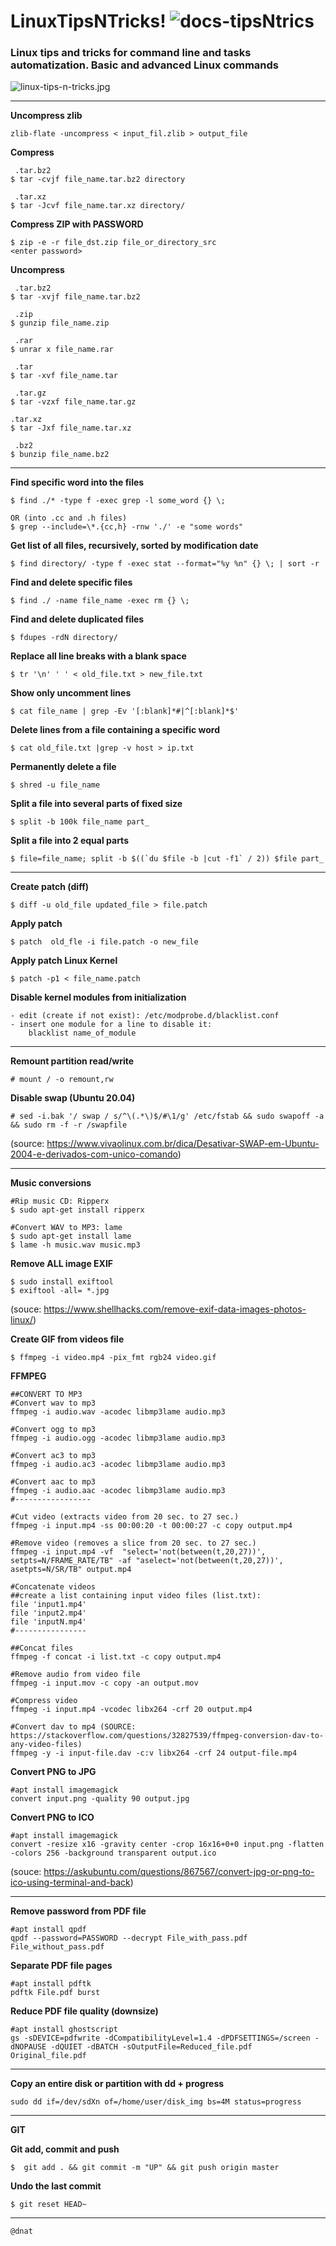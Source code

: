 # LinuxTipsNTricks! ![docs-tipsNtrics](https://img.shields.io/badge/docs-tipsNtricks-green)
### Linux tips and tricks for command line and tasks automatization. Basic and advanced Linux commands

![linux-tips-n-tricks.jpg](linux-tips-n-tricks.jpg)

---

**Uncompress zlib**
```
zlib-flate -uncompress < input_fil.zlib > output_file
```

**Compress**
```
 .tar.bz2
$ tar -cvjf file_name.tar.bz2 directory

 .tar.xz
$ tar -Jcvf file_name.tar.xz directory/
```

**Compress ZIP with PASSWORD**
```
$ zip -e -r file_dst.zip file_or_directory_src
<enter password>
```

**Uncompress**
```
 .tar.bz2
$ tar -xvjf file_name.tar.bz2

 .zip
$ gunzip file_name.zip

 .rar
$ unrar x file_name.rar

 .tar
$ tar -xvf file_name.tar

 .tar.gz
$ tar -vzxf file_name.tar.gz

.tar.xz
$ tar -Jxf file_name.tar.xz

 .bz2
$ bunzip file_name.bz2

```

---

**Find specific word into the files**
```
$ find ./* -type f -exec grep -l some_word {} \;

OR (into .cc and .h files)
$ grep --include=\*.{cc,h} -rnw './' -e "some words"
```

**Get list of all files, recursively, sorted by modification date**
```
$ find directory/ -type f -exec stat --format="%y %n" {} \; | sort -r
```

**Find and delete specific files**
```
$ find ./ -name file_name -exec rm {} \;
```

**Find and delete duplicated files**
```
$ fdupes -rdN directory/
```

**Replace all line breaks with a blank space**
```
$ tr '\n' ' ' < old_file.txt > new_file.txt
```

**Show only uncomment lines**
```
$ cat file_name | grep -Ev '[:blank]*#|^[:blank]*$'
```

**Delete lines from a file containing a specific word**
```
$ cat old_file.txt |grep -v host > ip.txt
```

**Permanently delete a file**
```
$ shred -u file_name
```

**Split a file into several parts of fixed size**
```
$ split -b 100k file_name part_
```

**Split a file into 2 equal parts**
```
$ file=file_name; split -b $((`du $file -b |cut -f1` / 2)) $file part_
```

---

**Create patch (diff)**
```
$ diff -u old_file updated_file > file.patch
```

**Apply patch**
```
$ patch  old_fle -i file.patch -o new_file
```

**Apply patch Linux Kernel**
```
$ patch -p1 < file_name.patch
```

**Disable kernel modules from initialization**
```
- edit (create if not exist): /etc/modprobe.d/blacklist.conf
- insert one module for a line to disable it:
	blacklist name_of_module
```

---

**Remount partition read/write**
```
# mount / -o remount,rw
```

**Disable swap (Ubuntu 20.04)**
```
# sed -i.bak '/ swap / s/^\(.*\)$/#\1/g' /etc/fstab && sudo swapoff -a && sudo rm -f -r /swapfile
```
(source: https://www.vivaolinux.com.br/dica/Desativar-SWAP-em-Ubuntu-2004-e-derivados-com-unico-comando)

---

**Music conversions**
```
#Rip music CD: Ripperx
$ sudo apt-get install ripperx
```
```
#Convert WAV to MP3: lame
$ sudo apt-get install lame
$ lame -h music.wav music.mp3
```

**Remove ALL image EXIF**
```
$ sudo install exiftool
$ exiftool -all= *.jpg
```
(souce: https://www.shellhacks.com/remove-exif-data-images-photos-linux/)


**Create GIF from videos file**
```
$ ffmpeg -i video.mp4 -pix_fmt rgb24 video.gif
```

**FFMPEG**
```
##CONVERT TO MP3
#Convert wav to mp3
ffmpeg -i audio.wav -acodec libmp3lame audio.mp3

#Convert ogg to mp3
ffmpeg -i audio.ogg -acodec libmp3lame audio.mp3

#Convert ac3 to mp3
ffmpeg -i audio.ac3 -acodec libmp3lame audio.mp3

#Convert aac to mp3
ffmpeg -i audio.aac -acodec libmp3lame audio.mp3
#-----------------

#Cut video (extracts video from 20 sec. to 27 sec.)
ffmpeg -i input.mp4 -ss 00:00:20 -t 00:00:27 -c copy output.mp4

#Remove video (removes a slice from 20 sec. to 27 sec.)
ffmpeg -i input.mp4 -vf  "select='not(between(t,20,27))',  setpts=N/FRAME_RATE/TB" -af "aselect='not(between(t,20,27))', asetpts=N/SR/TB" output.mp4

#Concatenate videos
##create a list containing input video files (list.txt):
file 'input1.mp4'
file 'input2.mp4'
file 'inputN.mp4'
#----------------

##Concat files
ffmpeg -f concat -i list.txt -c copy output.mp4

#Remove audio from video file
ffmpeg -i input.mov -c copy -an output.mov

#Compress video
ffmpeg -i input.mp4 -vcodec libx264 -crf 20 output.mp4

#Convert dav to mp4 (SOURCE: https://stackoverflow.com/questions/32827539/ffmpeg-conversion-dav-to-any-video-files)
ffmpeg -y -i input-file.dav -c:v libx264 -crf 24 output-file.mp4
```

**Convert PNG to JPG**
```
#apt install imagemagick
convert input.png -quality 90 output.jpg
```

**Convert PNG to ICO**
```
#apt install imagemagick
convert -resize x16 -gravity center -crop 16x16+0+0 input.png -flatten -colors 256 -background transparent output.ico
```
(souce: https://askubuntu.com/questions/867567/convert-jpg-or-png-to-ico-using-terminal-and-back)


---

**Remove password from PDF file**
```
#apt install qpdf
qpdf --password=PASSWORD --decrypt File_with_pass.pdf File_without_pass.pdf
```

**Separate PDF file pages**
```
#apt install pdftk
pdftk File.pdf burst
```

**Reduce PDF file quality (downsize)**
```
#apt install ghostscript
gs -sDEVICE=pdfwrite -dCompatibilityLevel=1.4 -dPDFSETTINGS=/screen -dNOPAUSE -dQUIET -dBATCH -sOutputFile=Reduced_file.pdf Original_file.pdf
```

---

**Copy an entire disk or partition with dd + progress**
```
sudo dd if=/dev/sdXn of=/home/user/disk_img bs=4M status=progress
```

---

**GIT**

**Git add, commit and push**
```
$  git add . && git commit -m "UP" && git push origin master
```

**Undo the last commit**
```
$ git reset HEAD~
```

---

```
@dnat
```

